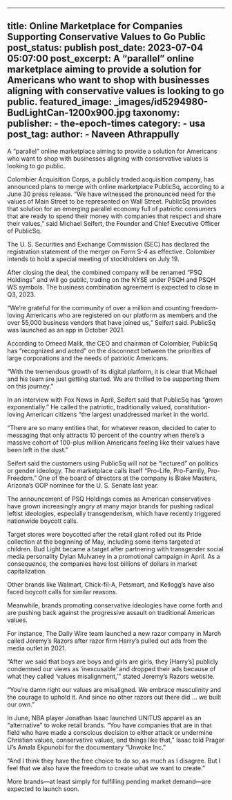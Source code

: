 
---
title: Online Marketplace for Companies Supporting Conservative Values to Go Public 
post_status: publish
post_date: 2023-07-04 05:07:00 
post_excerpt: A “parallel” online marketplace aiming to provide a solution for Americans who want to shop with businesses aligning with conservative values is looking to go public. 
featured_image: _images/id5294980-BudLightCan-1200x900.jpg 
taxonomy:
    publisher:
        - the-epoch-times
    category:
        - usa 
    post_tag:
    author:
        - Naveen Athrappully
---
A “parallel” online marketplace aiming to provide a solution for Americans who want to shop with businesses aligning with conservative values is looking to go public.

Colombier Acquisition Corps, a publicly traded acquisition company, has announced plans to merge with online marketplace PublicSq, according to a June 30 press release. “We have witnessed the pronounced need for the values of Main Street to be represented on Wall Street. PublicSq provides that solution for an emerging parallel economy full of patriotic consumers that are ready to spend their money with companies that respect and share their values,” said Michael Seifert, the Founder and Chief Executive Officer of PublicSq.

The U. S. Securities and Exchange Commission (SEC) has declared the registration statement of the merger on Form S-4 as effective. Colombier intends to hold a special meeting of stockholders on July 19.

After closing the deal, the combined company will be renamed “PSQ Holdings” and will go public, trading on the NYSE under PSQH and PSQH WS symbols. The business combination agreement is expected to close in Q3, 2023.

“We’re grateful for the community of over a million and counting freedom-loving Americans who are registered on our platform as members and the over 55,000 business vendors that have joined us,” Seifert said. PublicSq was launched as an app in October 2021.

According to Omeed Malik, the CEO and chairman of Colombier, PublicSq has “recognized and acted” on the disconnect between the priorities of large corporations and the needs of patriotic Americans.

“With the tremendous growth of its digital platform, it is clear that Michael and his team are just getting started. We are thrilled to be supporting them on this journey.”

In an interview with Fox News in April, Seifert said that PublicSq has “grown exponentially.” He called the patriotic, traditionally valued, constitution-loving American citizens “the largest unaddressed market in the world.

“There are so many entities that, for whatever reason, decided to cater to messaging that only attracts 10 percent of the country when there’s a massive cohort of 100-plus million Americans feeling like their values have been left in the dust.”

Seifert said the customers using PublicSq will not be “lectured” on politics or gender ideology. The marketplace calls itself “Pro-Life, Pro-Family, Pro-Freedom.” One of the board of directors at the company is Blake Masters, Arizona’s GOP nominee for the U. S. Senate last year.

The announcement of PSQ Holdings comes as American conservatives have grown increasingly angry at many major brands for pushing radical leftist ideologies, especially transgenderism, which have recently triggered nationwide boycott calls.

Target stores were boycotted after the retail giant rolled out its Pride collection at the beginning of May, including some items targeted at children. Bud Light became a target after partnering with transgender social media personality Dylan Mulvaney in a promotional campaign in April. As a consequence, the companies have lost billions of dollars in market capitalization.

Other brands like Walmart, Chick-fil-A, Petsmart, and Kellogg’s have also faced boycott calls for similar reasons.

Meanwhile, brands promoting conservative ideologies have come forth and are pushing back against the progressive assault on traditional American values.

For instance, The Daily Wire team launched a new razor company in March called Jeremy’s Razors after razor firm Harry’s pulled out ads from the media outlet in 2021.

“After we said that boys are boys and girls are girls, they [Harry’s] publicly condemned our views as ‘inexcusable’ and dropped their ads because of what they called ‘values misalignment,’” stated Jeremy’s Razors website.

“You’re damn right our values are misaligned. We embrace masculinity and the courage to uphold it. And since no other razors out there did … we built our own.”

In June, NBA player Jonathan Isaac launched UNITUS apparel as an “alternative” to woke retail brands. “You have companies that are in that field who have made a conscious decision to either attack or undermine Christian values, conservative values, and things like that,” Isaac told Prager U’s Amala Ekpunobi for the documentary “Unwoke Inc.”

“And I think they have the free choice to do so, as much as I disagree. But I feel that we also have the freedom to create what we want to create.”

More brands—at least simply for fulfilling pending market demand—are expected to launch soon. 